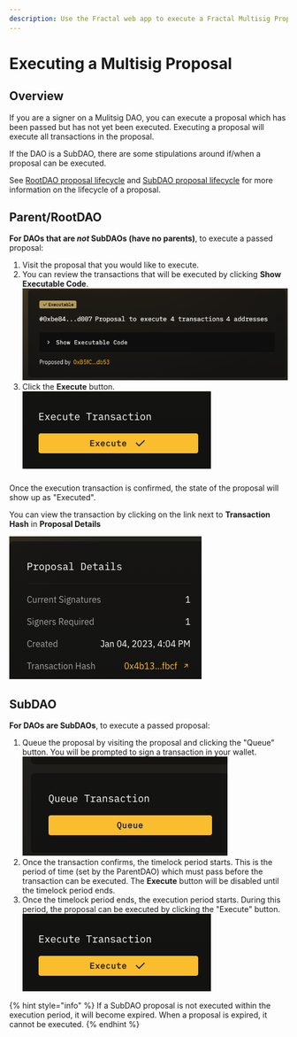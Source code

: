 ```yaml
---
description: Use the Fractal web app to execute a Fractal Multisig Proposal.
---
```


# Executing a Multisig Proposal

## Overview
If you are a signer on a Mulitsig DAO, you can execute a proposal which has been passed but has not yet been executed. Executing a proposal will execute all transactions in the proposal.

If the DAO is a SubDAO, there are some stipulations around if/when a proposal can be executed.

See [RootDAO proposal lifecycle](../proposal-lifecycle/root-dao-proposal-lifecycle.md) and [SubDAO proposal lifecycle](../proposal-lifecycle/sub-dao-proposal-lifecycle.md) for more information on the lifecycle of a proposal.

## Parent/RootDAO
**For DAOs that are *not* SubDAOs (have no parents)**, to execute a passed proposal:

1. Visit the proposal that you would like to execute. 
2. You can review the transactions that will be executed by clicking **Show Executable Code**.
<br> ![](../../../../.gitbook/assets/show-executable-code.png)
3. Click the **Execute** button.
<br> ![](../../../../.gitbook/assets/execute-transaction.png)

#####
Once the execution transaction is confirmed, the state of the proposal will show up as "Executed".

You can view the transaction by clicking on the link next to **Transaction Hash** in **Proposal Details**

![](../../../../.gitbook/assets/proposal-transaction-hash.png)

## SubDAO
**For DAOs are SubDAOs**, to execute a passed proposal:

1. Queue the proposal by visiting the proposal and clicking the "Queue" button. You will be prompted to sign a transaction in your wallet.
<br>![](../../../../.gitbook/assets/queue-proposal-button.png)
2. Once the transaction confirms, the timelock period starts. This is the period of time (set by the ParentDAO) which must pass before the transaction can be executed. The **Execute** button will be disabled until the timelock period ends.
3. Once the timelock period ends, the execution period starts. During this period, the proposal can be executed by clicking the "Execute" button.
<br> ![](../../../../.gitbook/assets/execute-transaction.png)

{% hint style="info" %}
If a SubDAO proposal is not executed within the execution period, it will become expired.
When a proposal is expired, it cannot be executed.
{% endhint %}
